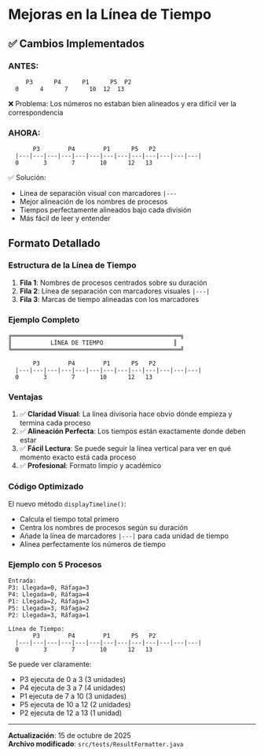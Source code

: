 # Mejoras en la Línea de Tiempo

## ✅ Cambios Implementados

### ANTES:
```
     P3      P4      P1      P5  P2  
  0      4      7      10  12  13  
```
❌ Problema: Los números no estaban bien alineados y era difícil ver la correspondencia

### AHORA:
```
       P3        P4        P1      P5   P2  
  |---|---|---|---|---|---|---|---|---|---|---|---|---|
  0       3       7       10      12   13  
```
✅ Solución: 
- Línea de separación visual con marcadores `|---`
- Mejor alineación de los nombres de procesos
- Tiempos perfectamente alineados bajo cada división
- Más fácil de leer y entender

## Formato Detallado

### Estructura de la Línea de Tiempo

1. **Fila 1**: Nombres de procesos centrados sobre su duración
2. **Fila 2**: Línea de separación con marcadores visuales `|---|`
3. **Fila 3**: Marcas de tiempo alineadas con los marcadores

### Ejemplo Completo

```
╔════════════════════════════════════════════════╗
║           LÍNEA DE TIEMPO                    ║
╚════════════════════════════════════════════════╝

       P3        P4        P1      P5   P2  
  |---|---|---|---|---|---|---|---|---|---|---|---|---|
  0       3       7       10      12   13  
```

### Ventajas

1. ✅ **Claridad Visual**: La línea divisoria hace obvio dónde empieza y termina cada proceso
2. ✅ **Alineación Perfecta**: Los tiempos están exactamente donde deben estar
3. ✅ **Fácil Lectura**: Se puede seguir la línea vertical para ver en qué momento exacto está cada proceso
4. ✅ **Profesional**: Formato limpio y académico

### Código Optimizado

El nuevo método `displayTimeline()`:
- Calcula el tiempo total primero
- Centra los nombres de procesos según su duración
- Añade la línea de marcadores `|---|` para cada unidad de tiempo
- Alinea perfectamente los números de tiempo

### Ejemplo con 5 Procesos

```
Entrada:
P3: Llegada=0, Ráfaga=3
P4: Llegada=0, Ráfaga=4  
P1: Llegada=2, Ráfaga=3
P5: Llegada=3, Ráfaga=2
P2: Llegada=3, Ráfaga=1

Línea de Tiempo:
       P3        P4        P1      P5   P2  
  |---|---|---|---|---|---|---|---|---|---|---|---|---|
  0       3       7       10      12   13  
```

Se puede ver claramente:
- P3 ejecuta de 0 a 3 (3 unidades)
- P4 ejecuta de 3 a 7 (4 unidades)
- P1 ejecuta de 7 a 10 (3 unidades)
- P5 ejecuta de 10 a 12 (2 unidades)
- P2 ejecuta de 12 a 13 (1 unidad)

---

**Actualización**: 15 de octubre de 2025  
**Archivo modificado**: `src/tests/ResultFormatter.java`

